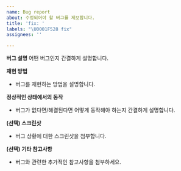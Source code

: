 ```yaml
---
name: Bug report
about: 수정되어야 할 버그를 제보합니다.
title: 'fix: '
labels: "\U0001F528 fix"
assignees: ''

---
```


**버그 설명**
어떤 버그인지 간결하게 설명합니다.

**재현 방법**
- 버그를 재현하는 방법을 설명합니다.

**정상적인 상태에서의 동작**
- 버그가 없다면/해결된다면 어떻게 동작해야 하는지 간결하게 설명합니다.

**(선택) 스크린샷**
- 버그 상황에 대한 스크린샷을 첨부합니다.

**(선택) 기타 참고사항**
- 버그와 관련한 추가적인 참고사항을 첨부하세요.

